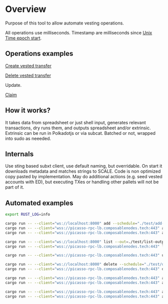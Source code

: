 # Overview

Purpose of this tool to allow automate vesting operations.

All operations use milliseconds. Timestamp are milliseconds since [Unix Time epoch start](https://en.wikipedia.org/wiki/Unix_time).

## Operations examples

[Create vested transfer](https://polkadot.js.org/apps/?rpc=ws%3A%2F%2F127.0.0.1%3A8000#/extrinsics/decode/0x0201390100d43593c715fdd31c61141abd04a99fd6822c8558854ccde39a5684e7a56da27d0060bc49cd808f02cd36347be7274397215a17eab56c9b559d2f5f501fbc4099530100000000000000000000000000000000000c41748801000000c87e9a000000001800000013004cc96aec63b3030000)

[Delete vested transfer](https://polkadot.js.org/apps/?rpc=ws%3A%2F%2F127.0.0.1%3A8000#/extrinsics/decode/0x020123020839020022123bdec5e64df1cd427e96f7e72f67c1dd25682b5503d56aeff4a606662c31010000000000000000000000000000000006020022123bdec5e64df1cd427e96f7e72f67c1dd25682b5503d56aeff4a606662c3100b8e39e87c0fec96f7d012d31a4c27b44bfb504ab359662112e4270e380c8434113004059be6f7c40030000)

Update.

[Claim](https://polkadot.js.org/apps/?rpc=ws%3A%2F%2F127.0.0.1%3A8000#/extrinsics/decode/0x39000100000000000000000000000000000000)

## How it works?

It takes data from spreadsheet or just shell input, generates relevant transactions, dry runs them, and outputs spreadsheet and/or extrinsic. 
Extrinsic can be run in Polkadotjs or via subcat. Batched or not, wrapped into sudo as neeeded.

## Internals

Use sting based subxt client, use default naming, but overridable. 
On start it downloads metadata and matches strings to SCALE. 
Code is non optimized copy pasted by implementation.
May do additional actions (e.g. seed vested accounts with ED), but executing TXes or handling other pallets will not be part of it. 

## Automated examples

```bash
export RUST_LOG=info
```


```bash
cargo run -- --client="ws://localhost:8000" add --schedule="./test/add-collators.csv" --key="//Alice" --from="5uMNuPRaGaJ6BXoys1Myi5gioCsc5dMux4A6R2dnxGPcNoHm"
cargo run -- --client="wss://picasso-rpc-lb.composablenodes.tech:443" add --schedule="./test/add-collators.csv" --key="0xff170d6075538580671f6e45f1c2701f46160dfbe57c551d01e15ecc82b8ffd3" --from="5uMNuPRaGaJ6BXoys1Myi5gioCsc5dMux4A6R2dnxGPcNoHm" --out=./test/add-collators-output.csv
cargo run -- --client="wss://picasso-rpc-lb.composablenodes.tech:443" add --schedule="./test/add-collators.csv" --key="0xff170d6075538580671f6e45f1c2701f46160dfbe57c551d01e15ecc82b8ffd3" --from="5uMNuPRaGaJ6BXoys1Myi5gioCsc5dMux4A6R2dnxGPcNoHm" --batch=true
```

```bash
cargo run -- --client="ws://localhost:8000" list --out=./test/list-output.csv
cargo run -- --client="wss://picasso-rpc-lb.composablenodes.tech:443" list --out=./test/list-output.csv
```


```bash
cargo run -- --client="wss://picasso-rpc-lb.composablenodes.tech:443" unlock --schedule="./test/clean.csv" --key="//Alice"
```

```bash
cargo run -- --client="ws://localhost:8000" delete --schedule="./test/delete-all.csv" --key="//Alice" --to="5uMNuPRaGaJ6BXoys1Myi5gioCsc5dMux4A6R2dnxGPcNoHm"
cargo run -- --client="wss://picasso-rpc-lb.composablenodes.tech:443" delete --schedule="./test/delete-all.csv" --key="//Alice" --to="5uMNuPRaGaJ6BXoys1Myi5gioCsc5dMux4A6R2dnxGPcNoHm"
```


```bash
cargo run -- --client="wss://picasso-rpc-lb.composablenodes.tech:443" add --schedule="./test/add-collators-emissions.csv" --key="0xff170d6075538580671f6e45f1c2701f46160dfbe57c551d01e15ecc82b8ffd3" --from="5uMNuPRaGaJ6BXoys1Myi5gioCsc5dMux4A6R2dnxGPcNoHm" --out=./test/add-collators-emissions-output.csv
cargo run -- --client="wss://picasso-rpc-lb.composablenodes.tech:443" add --schedule="./test/add-collators-emissions.csv" --key="0xff170d6075538580671f6e45f1c2701f46160dfbe57c551d01e15ecc82b8ffd3" --from="5uMNuPRaGaJ6BXoys1Myi5gioCsc5dMux4A6R2dnxGPcNoHm" --batch=true
```

```bash
cargo run -- --client="wss://picasso-rpc-lb.composablenodes.tech:443" add --schedule="./test/add-investors.csv" --key="0xff170d6075538580671f6e45f1c2701f46160dfbe57c551d01e15ecc82b8ffd3" --from="5uMNuPRaGaJ6BXoys1Myi5gioCsc5dMux4A6R2dnxGPcNoHm" --out=./test/add-investors-output.csv
cargo run -- --client="wss://picasso-rpc-lb.composablenodes.tech:443" add --schedule="./test/add-investors.csv" --key="0xff170d6075538580671f6e45f1c2701f46160dfbe57c551d01e15ecc82b8ffd3" --from="5uMNuPRaGaJ6BXoys1Myi5gioCsc5dMux4A6R2dnxGPcNoHm" --batch=true
```
